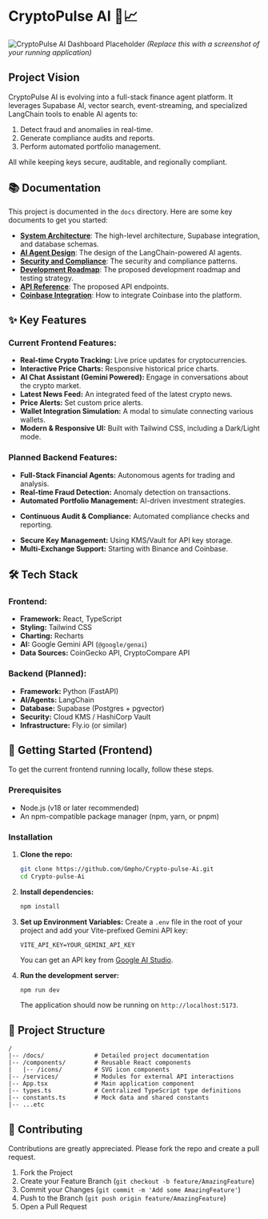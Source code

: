 # CryptoPulse AI 🤖📈

![CryptoPulse AI Dashboard Placeholder](https://storage.googleapis.com/proudcity/mebanenc/uploads/2021/03/placeholder-image.png)
*(Replace this with a screenshot of your running application)*

## Project Vision

CryptoPulse AI is evolving into a full-stack finance agent platform. It leverages Supabase AI, vector search, event-streaming, and specialized LangChain tools to enable AI agents to:

1.  Detect fraud and anomalies in real-time.
2.  Generate compliance audits and reports.
3.  Perform automated portfolio management.

All while keeping keys secure, auditable, and regionally compliant.

## 📚 Documentation

This project is documented in the `docs` directory. Here are some key documents to get you started:

-   **[System Architecture](./docs/ARCHITECTURE.md)**: The high-level architecture, Supabase integration, and database schemas.
-   **[AI Agent Design](./docs/AGENT_DESIGN.md)**: The design of the LangChain-powered AI agents.
-   **[Security and Compliance](./docs/SECURITY.md)**: The security and compliance patterns.
-   **[Development Roadmap](./docs/ROADMAP.md)**: The proposed development roadmap and testing strategy.
-   **[API Reference](./docs/API_REFERENCE.md)**: The proposed API endpoints.
-   **[Coinbase Integration](./docs/COINBASE_INTEGRATION.md)**: How to integrate Coinbase into the platform.

## ✨ Key Features

### Current Frontend Features:

*   **Real-time Crypto Tracking:** Live price updates for cryptocurrencies.
*   **Interactive Price Charts:** Responsive historical price charts.
*   **AI Chat Assistant (Gemini Powered):** Engage in conversations about the crypto market.
*   **Latest News Feed:** An integrated feed of the latest crypto news.
*   **Price Alerts:** Set custom price alerts.
*   **Wallet Integration Simulation:** A modal to simulate connecting various wallets.
*   **Modern & Responsive UI:** Built with Tailwind CSS, including a Dark/Light mode.

### Planned Backend Features:

*   **Full-Stack Financial Agents:** Autonomous agents for trading and analysis.
*   **Real-time Fraud Detection:** Anomaly detection on transactions.
*   **Automated Portfolio Management:** AI-driven investment strategies.
-   **Continuous Audit & Compliance:** Automated compliance checks and reporting.
*   **Secure Key Management:** Using KMS/Vault for API key storage.
*   **Multi-Exchange Support:** Starting with Binance and Coinbase.

## 🛠️ Tech Stack

### Frontend:

*   **Framework:** React, TypeScript
*   **Styling:** Tailwind CSS
*   **Charting:** Recharts
*   **AI:** Google Gemini API (`@google/genai`)
*   **Data Sources:** CoinGecko API, CryptoCompare API

### Backend (Planned):

*   **Framework:** Python (FastAPI)
*   **AI/Agents:** LangChain
*   **Database:** Supabase (Postgres + pgvector)
*   **Security:** Cloud KMS / HashiCorp Vault
*   **Infrastructure:** Fly.io (or similar)

## 🚀 Getting Started (Frontend)

To get the current frontend running locally, follow these steps.

### Prerequisites

*   Node.js (v18 or later recommended)
*   An npm-compatible package manager (npm, yarn, or pnpm)

### Installation

1.  **Clone the repo:**
    ```sh
    git clone https://github.com/Gmpho/Crypto-pulse-Ai.git
    cd Crypto-pulse-Ai
    ```

2.  **Install dependencies:**
    ```sh
    npm install
    ```

3.  **Set up Environment Variables:**
    Create a `.env` file in the root of your project and add your Vite-prefixed Gemini API key:
    ```.env
    VITE_API_KEY=YOUR_GEMINI_API_KEY
    ```
    You can get an API key from [Google AI Studio](https://aistudio.google.com/app/apikey).

4.  **Run the development server:**
    ```sh
    npm run dev
    ```
    The application should now be running on `http://localhost:5173`.

## 📂 Project Structure

```
/
|-- /docs/              # Detailed project documentation
|-- /components/        # Reusable React components
|   |-- /icons/         # SVG icon components
|-- /services/          # Modules for external API interactions
|-- App.tsx             # Main application component
|-- types.ts            # Centralized TypeScript type definitions
|-- constants.ts        # Mock data and shared constants
|-- ...etc
```

## 🤝 Contributing

Contributions are greatly appreciated. Please fork the repo and create a pull request.

1.  Fork the Project
2.  Create your Feature Branch (`git checkout -b feature/AmazingFeature`)
3.  Commit your Changes (`git commit -m 'Add some AmazingFeature'`)
4.  Push to the Branch (`git push origin feature/AmazingFeature`)
5.  Open a Pull Request